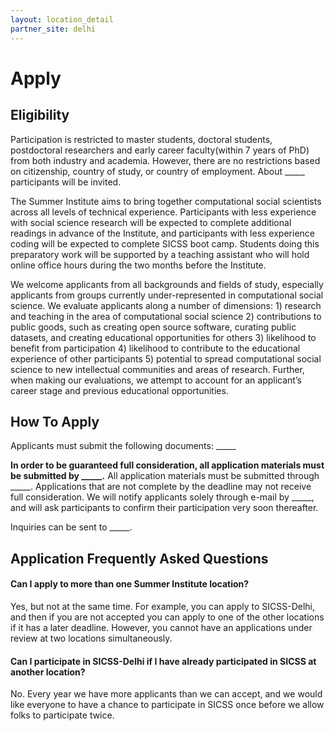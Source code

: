 ```yaml
---
layout: location_detail
partner_site: delhi
---
```


# Apply

## Eligibility

Participation is restricted to master students, doctoral students, postdoctoral researchers
and early career faculty(within 7 years of PhD) from both industry and academia. However, there are no restrictions based on citizenship, country of study, or country of employment. About \_\_\_\_\_ participants will be invited.

The Summer Institute aims to bring together computational social scientists across all levels of technical experience. Participants with less experience with social science research will be expected to complete additional readings in advance of the Institute, and participants with less experience coding will be expected to complete SICSS boot camp. Students doing this preparatory work will be supported by a teaching assistant who will hold online office hours during the two months before the Institute.

We welcome applicants from all backgrounds and fields of study, especially applicants from groups currently under-represented in computational social science. We evaluate applicants along a number of dimensions: 1) research and teaching in the area of computational social science 2) contributions to public goods, such as creating open source software, curating public datasets, and creating educational opportunities for others 3) likelihood to benefit from participation 4) likelihood to contribute to the educational experience of other participants 5) potential to spread computational social science to new intellectual communities and areas of research. Further, when making our evaluations, we attempt to account for an applicant’s career stage and previous educational opportunities.

## How To Apply

Applicants must submit the following documents: \_\_\_\_\_

**In order to be guaranteed full consideration, all application materials must be submitted by \_\_\_\_\_.** All application materials must be submitted through \_\_\_\_\_. Applications that are not complete by the deadline may not receive full consideration. We will notify applicants solely through e-mail by \_\_\_\_\_, and will ask participants to confirm their participation very soon thereafter.

Inquiries can be sent to \_\_\_\_\_.

## Application Frequently Asked Questions

#### Can I apply to more than one Summer Institute location?

Yes, but not at the same time. For example, you can apply to SICSS-Delhi, and then if you are not accepted you can apply to one of the other locations if it has a later deadline. However, you cannot have an applications under review at two locations simultaneously.

#### Can I participate in SICSS-Delhi if I have already participated in SICSS at another location?

No. Every year we have more applicants than we can accept, and we would like everyone to have a chance to participate in SICSS once before we allow folks to participate twice.

